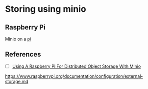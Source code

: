 # Storing using minio

## Raspberry Pi

Minio on a [pi](rpi.md)


## References

- [ ] [Using A Raspberry Pi For Distributed Object Storage With Minio](https://www.thepolyglotdeveloper.com/2017/02/using-raspberry-pi-distributed-object-storage-minio)

https://www.raspberrypi.org/documentation/configuration/external-storage.md



